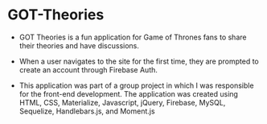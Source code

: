 # GOT-Theories

- GOT Theories is a fun application for Game of Thrones fans to share their theories and have discussions.

- When a user navigates to the site for the first time, they are prompted to create an account through Firebase Auth.

- This application was part of a group project in which I was responsible for the front-end development. The application was created using HTML, CSS, Materialize, Javascript, jQuery, Firebase, MySQL, Sequelize, Handlebars.js, and Moment.js
